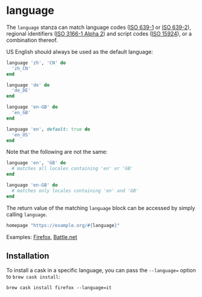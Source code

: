# language

The `language` stanza can match language codes ([ISO 639-1](https://en.wikipedia.org/wiki/ISO_639-1) or [ISO 639-2](https://en.wikipedia.org/wiki/ISO_639-2)), regional identifiers ([ISO 3166-1 Alpha 2](https://en.wikipedia.org/wiki/ISO_3166-1_alpha-2)) and script codes ([ISO 15924](https://en.wikipedia.org/wiki/ISO_15924)), or a combination thereof.

US English should always be used as the default language:

```ruby
language 'zh', 'CN' do
  'zh_CN'
end

language 'de' do
  'de_DE'
end

language 'en-GB' do
  'en_GB'
end

language 'en', default: true do
  'en_US'
end
```

Note that the following are not the same:

```ruby
language 'en', 'GB' do
  # matches all locales containing 'en' or 'GB'
end

language 'en-GB' do
  # matches only locales containing 'en' and 'GB'
end
```

The return value of the matching `language` block can be accessed by simply calling `language`.

```ruby
homepage "https://example.org/#{language}"
```

Examples: [Firefox](https://github.com/caskroom/homebrew-cask/blob/306b8fbd9502036f1ca742f70c569d8677b62403/Casks/firefox.rb#L4L74), [Battle.net](https://github.com/caskroom/homebrew-cask/blob/306b8fbd9502036f1ca742f70c569d8677b62403/Casks/battle-net.rb#L5L17)


## Installation

To install a cask in a specific language, you can pass the `--language=` option to `brew cask install`:

```
brew cask install firefox --language=it
```
